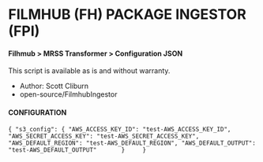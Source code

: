 # FILMHUB (FH) PACKAGE INGESTOR (FPI)
#### Filhmub > MRSS Transformer > Configuration JSON
This script is available as is and without warranty.

- Author: Scott Cliburn
- open-source/FilmhubIngestor

#### CONFIGURATION
`{
    "s3_config": {
        "AWS_ACCESS_KEY_ID": "test-AWS_ACCESS_KEY_ID",
        "AWS_SECRET_ACCESS_KEY": "test-AWS_SECRET_ACCESS_KEY",
        "AWS_DEFAULT_REGION": "test-AWS_DEFAULT_REGION",
        "AWS_DEFAULT_OUTPUT": "test-AWS_DEFAULT_OUTPUT"      
    }    
} 
`


